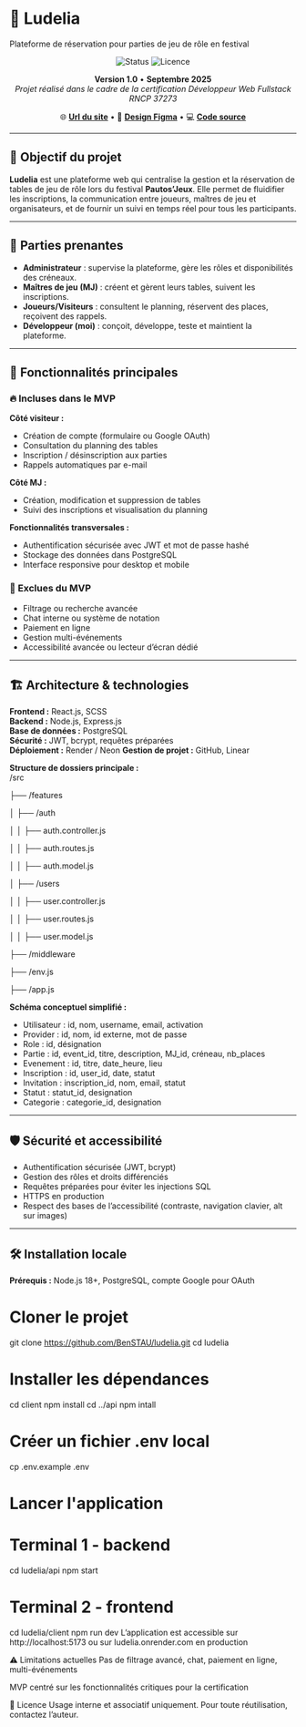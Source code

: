 # 🧙 Ludelia

Plateforme de réservation pour parties de jeu de rôle en festival

<div align="center">

![Status](https://img.shields.io/badge/STATUS-STABLE-4CAF50?style=for-the-badge)
![Licence](https://img.shields.io/badge/LICENCE-USAGE%20INTERNE-FF9800?style=for-the-badge)

**Version 1.0** • **Septembre 2025**  
*Projet réalisé dans le cadre de la certification Développeur Web Fullstack RNCP 37273*

🌐 **[Url du site](https://ludelia.onrender.com)** • 🎨 **[Design Figma](https://www.figma.com/design/H456GuRN8Wcd8ZBbwW6j6F/Projet-certification?node-id=0-1&p=f&t=jQj6pAPMN511y9Jb-0)** • 💻 **[Code source](https://github.com/BenSTAU/ludelia)**

</div>

---

## 🎯 Objectif du projet

**Ludelia** est une plateforme web qui centralise la gestion et la réservation de tables de jeu de rôle lors du festival **Pautos’Jeux**. Elle permet de fluidifier les inscriptions, la communication entre joueurs, maîtres de jeu et organisateurs, et de fournir un suivi en temps réel pour tous les participants.

---

## 👥 Parties prenantes

- **Administrateur** : supervise la plateforme, gère les rôles et disponibilités des créneaux.  
- **Maîtres de jeu (MJ)** : créent et gèrent leurs tables, suivent les inscriptions.  
- **Joueurs/Visiteurs** : consultent le planning, réservent des places, reçoivent des rappels.  
- **Développeur (moi)** : conçoit, développe, teste et maintient la plateforme.

---

## 🚀 Fonctionnalités principales

### 🔥 Incluses dans le MVP

**Côté visiteur :**  
- Création de compte (formulaire ou Google OAuth)  
- Consultation du planning des tables  
- Inscription / désinscription aux parties  
- Rappels automatiques par e-mail  

**Côté MJ :**  
- Création, modification et suppression de tables  
- Suivi des inscriptions et visualisation du planning  

**Fonctionnalités transversales :**  
- Authentification sécurisée avec JWT et mot de passe hashé  
- Stockage des données dans PostgreSQL  
- Interface responsive pour desktop et mobile  

### 🚫 Exclues du MVP

- Filtrage ou recherche avancée  
- Chat interne ou système de notation  
- Paiement en ligne  
- Gestion multi-événements  
- Accessibilité avancée ou lecteur d’écran dédié

---

## 🏗️ Architecture & technologies

**Frontend :** React.js, SCSS  
**Backend :** Node.js, Express.js  
**Base de données :** PostgreSQL  
**Sécurité :** JWT, bcrypt, requêtes préparées  
**Déploiement :** Render / Neon
**Gestion de projet :** GitHub, Linear  

**Structure de dossiers principale :**  
/src

├── /features

│ ├── /auth

│ │ ├── auth.controller.js

│ │ ├── auth.routes.js

│ │ ├── auth.model.js

│ ├── /users

│ │ ├── user.controller.js

│ │ ├── user.routes.js

│ │ ├── user.model.js

├── /middleware

├── /env.js

├── /app.js

**Schéma conceptuel simplifié :**  
- Utilisateur : id, nom, username, email, activation  
- Provider : id, nom, id externe, mot de passe  
- Role : id, désignation  
- Partie : id, event_id, titre, description, MJ_id, créneau, nb_places  
- Evenement : id, titre, date_heure, lieu  
- Inscription : id, user_id, date, statut  
- Invitation : inscription_id, nom, email, statut
- Statut : statut_id, designation
- Categorie : categorie_id, designation

---

## 🛡️ Sécurité et accessibilité

- Authentification sécurisée (JWT, bcrypt)  
- Gestion des rôles et droits différenciés  
- Requêtes préparées pour éviter les injections SQL  
- HTTPS en production  
- Respect des bases de l’accessibilité (contraste, navigation clavier, alt sur images)  

---

## 🛠️ Installation locale

**Prérequis :** Node.js 18+, PostgreSQL, compte Google pour OAuth  

# Cloner le projet
git clone https://github.com/BenSTAU/ludelia.git
cd ludelia

# Installer les dépendances
cd client 
npm install
cd ../api
npm intall

# Créer un fichier .env local
cp .env.example .env

# Lancer l'application
# Terminal 1 - backend
cd ludelia/api
npm start

# Terminal 2 - frontend
cd ludelia/client
npm run dev
L’application est accessible sur http://localhost:5173 ou sur ludelia.onrender.com en production


⚠️ Limitations actuelles
Pas de filtrage avancé, chat, paiement en ligne, multi-événements

MVP centré sur les fonctionnalités critiques pour la certification

📄 Licence
Usage interne et associatif uniquement. Pour toute réutilisation, contactez l’auteur.
